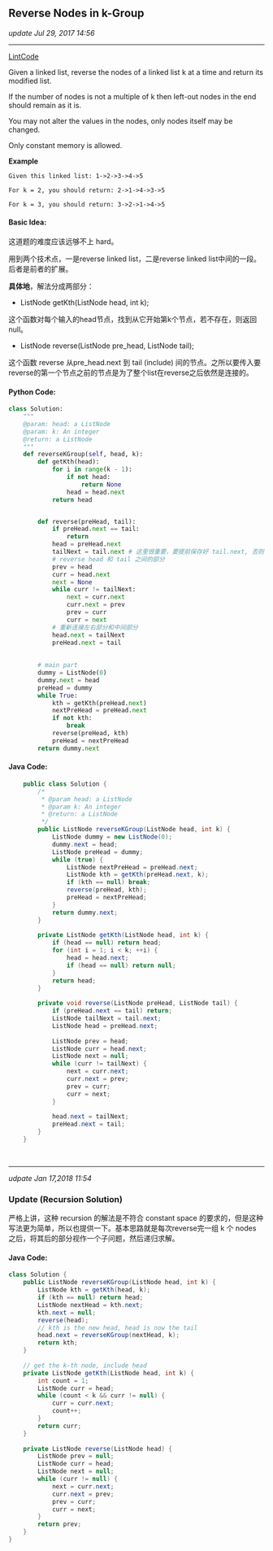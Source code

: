 ## Reverse Nodes in k-Group
_update Jul 29, 2017 14:56_

---
[LintCode](http://www.lintcode.com/en/problem/reverse-nodes-in-k-group/)

Given a linked list, reverse the nodes of a linked list k at a time and return its modified list.

If the number of nodes is not a multiple of k then left-out nodes in the end should remain as it is.

You may not alter the values in the nodes, only nodes itself may be changed.

Only constant memory is allowed.

**Example**
    
    Given this linked list: 1->2->3->4->5
    
    For k = 2, you should return: 2->1->4->3->5
    
    For k = 3, you should return: 3->2->1->4->5
    
#### Basic Idea:
这道题的难度应该远够不上 hard。

用到两个技术点，一是reverse linked list，二是reverse linked list中间的一段。后者是前者的扩展。

**具体地**，解法分成两部分：

*  ListNode getKth(ListNode head, int k);

这个函数对每个输入的head节点，找到从它开始第k个节点，若不存在，则返回null。

*  ListNode reverse(ListNode pre_head, ListNode tail);

这个函数 reverse 从pre_head.next 到 tail (include) 间的节点。之所以要传入要reverse的第一个节点之前的节点是为了整个list在reverse之后依然是连接的。

#### Python Code:
``` python
class Solution:
    """
    @param: head: a ListNode
    @param: k: An integer
    @return: a ListNode
    """
    def reverseKGroup(self, head, k):
        def getKth(head):
            for i in range(k - 1):
                if not head:
                    return None
                head = head.next
            return head


        def reverse(preHead, tail):
            if preHead.next == tail:
                return
            head = preHead.next
            tailNext = tail.next # 这里很重要，要提前保存好 tail.next, 否则的话tail会丢失next
            # reverse head 和 tail 之间的部分
            prev = head
            curr = head.next
            next = None
            while curr != tailNext:
                next = curr.next
                curr.next = prev
                prev = curr
                curr = next
            # 重新连接左右部分和中间部分
            head.next = tailNext
            preHead.next = tail
            
            
        # main part
        dummy = ListNode(0)
        dummy.next = head
        preHead = dummy
        while True:
            kth = getKth(preHead.next)
            nextPreHead = preHead.next
            if not kth:
                break
            reverse(preHead, kth)
            preHead = nextPreHead
        return dummy.next
```

#### Java Code:
```java
    public class Solution {
        /*
         * @param head: a ListNode
         * @param k: An integer
         * @return: a ListNode
         */
        public ListNode reverseKGroup(ListNode head, int k) {
            ListNode dummy = new ListNode(0);
            dummy.next = head;
            ListNode preHead = dummy;
            while (true) {
                ListNode nextPreHead = preHead.next;
                ListNode kth = getKth(preHead.next, k);
                if (kth == null) break;
                reverse(preHead, kth);
                preHead = nextPreHead;
            }
            return dummy.next;
        }
        
        private ListNode getKth(ListNode head, int k) {
            if (head == null) return head;
            for (int i = 1; i < k; ++i) {
                head = head.next;
                if (head == null) return null;
            }
            return head;
        }
        
        private void reverse(ListNode preHead, ListNode tail) {
            if (preHead.next == tail) return;
            ListNode tailNext = tail.next;
            ListNode head = preHead.next;
            
            ListNode prev = head;
            ListNode curr = head.next;
            ListNode next = null;
            while (curr != tailNext) {
                next = curr.next;
                curr.next = prev;
                prev = curr;
                curr = next;
            }
            
            head.next = tailNext;
            preHead.next = tail;
        }
    }
```

<br>

---
_udpate Jan 17,2018  11:54_

### Update (Recursion Solution)
严格上讲，这种 recursion 的解法是不符合 constant space 的要求的，但是这种写法更为简单，所以也提供一下。基本思路就是每次reverse完一组 k 个 nodes 之后，将其后的部分视作一个子问题，然后递归求解。
<br>
#### Java Code:
```java
class Solution {
    public ListNode reverseKGroup(ListNode head, int k) {
        ListNode kth = getKth(head, k);
        if (kth == null) return head;
        ListNode nextHead = kth.next;
        kth.next = null;
        reverse(head); 
        // kth is the new head, head is now the tail
        head.next = reverseKGroup(nextHead, k);
        return kth;
    }
    
    // get the k-th node, include head
    private ListNode getKth(ListNode head, int k) {
        int count = 1;
        ListNode curr = head;
        while (count < k && curr != null) {
            curr = curr.next;
            count++;
        }
        return curr;
    }
    
    private ListNode reverse(ListNode head) {
        ListNode prev = null;
        ListNode curr = head;
        ListNode next = null;
        while (curr != null) {
            next = curr.next;
            curr.next = prev;
            prev = curr;
            curr = next;
        }
        return prev;
    }
}
```








